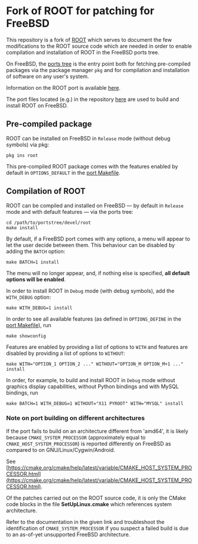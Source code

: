 # Fork of ROOT for patching for FreeBSD

This repository is a fork of [ROOT](https://github.com/root-project/root) which serves to document the few 
modifications to the ROOT source code which are needed in order to enable compilation and installation of ROOT 
in the FreeBSD ports tree.

On FreeBSD, the [ports tree](https://www.freebsd.org/ports/) is the entry point both for fetching pre-compiled packages
via the package manager `pkg` and for compilation and installation of software on any user's system.

Information on the ROOT port is available [here](https://www.freshports.org/devel/root/).

The port files located (e.g.) in the repository [here](https://cgit.freebsd.org/ports/tree/devel/root) are used
to build and install ROOT on FreeBSD.

## Pre-compiled package

ROOT can be installed on FreeBSD in `Release` mode (without debug symbols) via pkg: 

```shell
pkg ins root
```

This pre-compiled ROOT package comes with the features enabled by default in `OPTIONS_DEFAULT` in the 
[port Makefile](https://cgit.freebsd.org/ports/tree/devel/root/Makefile).

## Compilation of ROOT

ROOT can be compiled and installed on FreeBSD — by default in `Release` mode and with default features — 
via the ports tree:

```shell
cd /path/to/portstree/devel/root
make install
```

By default, if a FreeBSD port comes with any options, a menu will appear to let the user decide between them.
This behaviour can be disabled by adding the `BATCH` option:

```shell
make BATCH=1 install
```

The menu will no longer appear, and, if nothing else is specified, **all default options will be enabled**.

In order to install ROOT in `Debug` mode (with debug symbols), add the `WITH_DEBUG` option:

```shell
make WITH_DEBUG=1 install
```

In order to see all available features (as defined in `OPTIONS_DEFINE` in the 
[port Makefile](https://cgit.freebsd.org/ports/tree/devel/root/Makefile)), run

```shell
make showconfig
```

Features are enabled by providing a list of options to `WITH` and 
features are disabled by providing a list of options to `WITHOUT`:

```shell
make WITH="OPTION_1 OPTION_2 ..." WITHOUT="OPTION_M OPTION_M+1 ..." install
```

In order, for example, to build and install ROOT in `Debug` mode without graphics display capabilities, 
without Python bindings and with MySQL bindings, run

```shell
make BATCH=1 WITH_DEBUG=1 WITHOUT="X11 PYROOT" WITH="MYSQL" install
```

### Note on port building on different architectures

If the port fails to build on an architecture different from 'amd64', it is likely because `CMAKE_SYSTEM_PROCESSOR` 
(approximately equal to `CMAKE_HOST_SYSTEM_PROCESSOR`) is reported differently on FreeBSD as compared to on 
GNU/Linux/Cygwin/Android.

See [https://cmake.org/cmake/help/latest/variable/CMAKE_HOST_SYSTEM_PROCESSOR.html](https://cmake.org/cmake/help/latest/variable/CMAKE_HOST_SYSTEM_PROCESSOR.html).

Of the patches carried out on the ROOT source code, it is only the CMake code blocks in the file **SetUpLinux.cmake** 
which references system architecture.

Refer to the documentation in the given link and troubleshoot the identification of `CMAKE_SYSTEM_PROCESSOR` if you 
suspect a failed build is due to an as-of-yet unsupported FreeBSD architecture.
